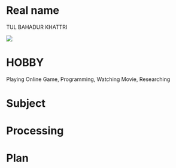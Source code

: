 # Real name 
TUL BAHADUR KHATTRI

<img src="\images\emoticons\14199334_1215112708541094_3217394120279968019_n.jpg">

# HOBBY
Playing Online Game, Programming, Watching Movie, Researching

# Subject


# Processing

# Plan
